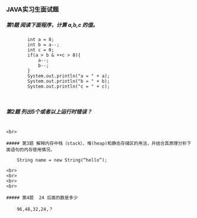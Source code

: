 ### JAVA实习生面试题

##### 第1题 阅读下面程序，计算 a,b,c 的值。
```
        int a = 8;
        int b = a--;
        int c = 0;
        if(a > b & ++c > 0){
            a--;
            b--;
        }
        System.out.println("a = " + a);
        System.out.println("b = " + b);
        System.out.println("c = " + c);
```
<br>

##### 第2题 列出5个或者以上运行时错误？
```
  
<br>

##### 第3题 解释内存中栈（stack）、堆(heap)和静态存储区的用法，并结合其原理分析下面语句的内存使用情况。
```
        String name = new String(“hello”);
```
<br>
<br>
<br>
<br>

##### 第4题  24 后面的数是多少 
```
        96,48,32,24,？
```

